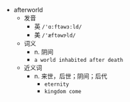 - afterworld
  - 发音
    - 英 `/'ɑ:ftəwɜ:ld/`
    - 美 `/'æftəwɝld/`
  - 词义
    - n. 阴间
    - `a world inhabited after death `
  - 近义词
    - n. 来世，后世；阴间；后代
      - `eternity`
      - `kingdom come`
